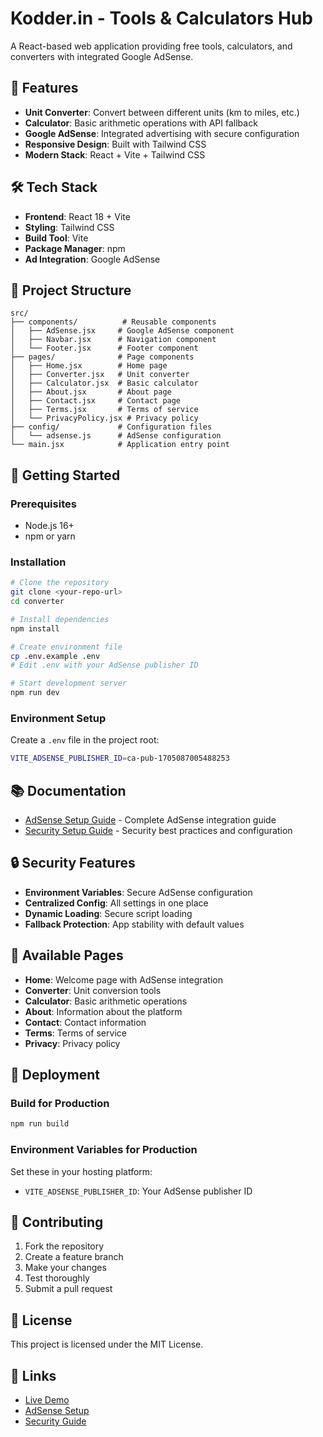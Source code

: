 # Kodder.in - Tools & Calculators Hub

A React-based web application providing free tools, calculators, and converters with integrated Google AdSense.

## 🚀 Features

- **Unit Converter**: Convert between different units (km to miles, etc.)
- **Calculator**: Basic arithmetic operations with API fallback
- **Google AdSense**: Integrated advertising with secure configuration
- **Responsive Design**: Built with Tailwind CSS
- **Modern Stack**: React + Vite + Tailwind CSS

## 🛠️ Tech Stack

- **Frontend**: React 18 + Vite
- **Styling**: Tailwind CSS
- **Build Tool**: Vite
- **Package Manager**: npm
- **Ad Integration**: Google AdSense

## 📁 Project Structure

```
src/
├── components/          # Reusable components
│   ├── AdSense.jsx     # Google AdSense component
│   ├── Navbar.jsx      # Navigation component
│   └── Footer.jsx      # Footer component
├── pages/              # Page components
│   ├── Home.jsx        # Home page
│   ├── Converter.jsx   # Unit converter
│   ├── Calculator.jsx  # Basic calculator
│   ├── About.jsx       # About page
│   ├── Contact.jsx     # Contact page
│   ├── Terms.jsx       # Terms of service
│   └── PrivacyPolicy.jsx # Privacy policy
├── config/             # Configuration files
│   └── adsense.js      # AdSense configuration
└── main.jsx            # Application entry point
```

## 🚀 Getting Started

### Prerequisites
- Node.js 16+ 
- npm or yarn

### Installation
```bash
# Clone the repository
git clone <your-repo-url>
cd converter

# Install dependencies
npm install

# Create environment file
cp .env.example .env
# Edit .env with your AdSense publisher ID

# Start development server
npm run dev
```

### Environment Setup
Create a `.env` file in the project root:
```bash
VITE_ADSENSE_PUBLISHER_ID=ca-pub-1705087005488253
```

## 📚 Documentation

- [AdSense Setup Guide](ADSENSE_SETUP.md) - Complete AdSense integration guide
- [Security Setup Guide](SECURITY_SETUP.md) - Security best practices and configuration

## 🔒 Security Features

- **Environment Variables**: Secure AdSense configuration
- **Centralized Config**: All settings in one place
- **Dynamic Loading**: Secure script loading
- **Fallback Protection**: App stability with default values

## 📱 Available Pages

- **Home**: Welcome page with AdSense integration
- **Converter**: Unit conversion tools
- **Calculator**: Basic arithmetic operations
- **About**: Information about the platform
- **Contact**: Contact information
- **Terms**: Terms of service
- **Privacy**: Privacy policy

## 🚀 Deployment

### Build for Production
```bash
npm run build
```

### Environment Variables for Production
Set these in your hosting platform:
- `VITE_ADSENSE_PUBLISHER_ID`: Your AdSense publisher ID

## 🤝 Contributing

1. Fork the repository
2. Create a feature branch
3. Make your changes
4. Test thoroughly
5. Submit a pull request

## 📄 License

This project is licensed under the MIT License.

## 🔗 Links

- [Live Demo](https://your-domain.com)
- [AdSense Setup](ADSENSE_SETUP.md)
- [Security Guide](SECURITY_SETUP.md)
